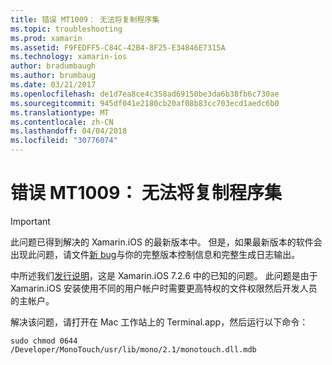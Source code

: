 ```yaml
---
title: 错误 MT1009： 无法将复制程序集
ms.topic: troubleshooting
ms.prod: xamarin
ms.assetid: F9FEDFF5-C84C-42B4-8F25-E34846E7315A
ms.technology: xamarin-ios
author: bradumbaugh
ms.author: brumbaug
ms.date: 03/21/2017
ms.openlocfilehash: de1d7ea8ce4c358ad69150be3da6b38fb6c730ae
ms.sourcegitcommit: 945df041e2180cb20af08b83cc703ecd1aedc6b0
ms.translationtype: MT
ms.contentlocale: zh-CN
ms.lasthandoff: 04/04/2018
ms.locfileid: "30776074"
---
```

# <a name="error-mt1009-could-not-copy-the-assembly"></a>错误 MT1009： 无法将复制程序集

> [!IMPORTANT]
> 此问题已得到解决的 Xamarin.iOS 的最新版本中。 但是，如果最新版本的软件会出现此问题，请文件[新 bug](~/cross-platform/troubleshooting/questions/howto-file-bug.md)与你的完整版本控制信息和完整生成日志输出。

中所述我们[发行说明](https://developer.xamarin.com/releases/ios/xamarin.ios_7/xamarin.ios_7.2/)，这是 Xamarin.iOS 7.2.6 中的已知的问题。 此问题是由于 Xamarin.iOS 安装使用不同的用户帐户时需要更高特权的文件权限然后开发人员的主帐户。

解决该问题，请打开在 Mac 工作站上的 Terminal.app，然后运行以下命令：

`sudo chmod 0644 /Developer/MonoTouch/usr/lib/mono/2.1/monotouch.dll.mdb`

